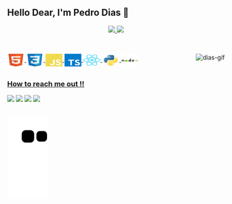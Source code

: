 ## Hello Dear, I'm Pedro Dias 👋

<div align= center>
  <a href="https://github.com/diaspd">
  <img height="180em"  src="https://github-readme-stats.vercel.app/api?username=diaspd&show_icons=true&theme=dark&include_all_commits=true&count_private=true"/>
  <img height="180em"  src="https://github-readme-stats.vercel.app/api/top-langs/?username=diaspd&layout=compact&langs_count=7&theme=dark"/>
</div>
  
  ##
  
<div style="display: inline_block" "text-aling: center"><br>
  <img align="center" alt="dias-HTML" height="30" width="40" src="https://raw.githubusercontent.com/devicons/devicon/master/icons/html5/html5-original.svg">
  <img align="center" alt="dias-CSS" height="30" width="40" src="https://raw.githubusercontent.com/devicons/devicon/master/icons/css3/css3-original.svg">
  <img align="center" alt="dias-Js" height="30" width="40" src="https://raw.githubusercontent.com/devicons/devicon/master/icons/javascript/javascript-plain.svg">
  <img align="center" alt="dias-Ts" height="30" width="40" src="https://raw.githubusercontent.com/devicons/devicon/master/icons/typescript/typescript-plain.svg">
  <img align="center" alt="dias-React" height="30" width="40" src="https://raw.githubusercontent.com/devicons/devicon/master/icons/react/react-original.svg">
  <img align="center" alt="dias-python" height="30" width="40" src="https://raw.githubusercontent.com/devicons/devicon/master/icons/python/python-original.svg">
  <img align="center" alt="dias-node" height="30" width="40" src="https://raw.githubusercontent.com/devicons/devicon/master/icons/nodejs/nodejs-original-wordmark.svg">
  <img align="right" alt="dias-gif" height="150"src="https://media.giphy.com/media/Ojf41KD6nv9kp1iMyc/giphy.gif">
</div>

  ##
  
 ### How to reach me out !!
 <div "text-aling: center">
 <a href = "mailto: pdr050203@gamil.com"><img src="https://img.shields.io/badge/-Gmail-%23EA4335?style=for-the-badge&logo=gmail&logoColor=white" target="_blank"></a>
 <a href="https://www.linkedin.com/in/pedro-dias-523215206/" target="_blank"><img src="https://img.shields.io/badge/-LinkedIn-%230077B5?style=for-the-badge&logo=linkedin&logoColor=white" target="_blank"></a>
  <a href="https://www.instagram.com/dias_pdr/" target="_blank"><img src="https://img.shields.io/badge/-Instagram-%23E4405F?style=for-the-badge&logo=instagram&logoColor=white" target="_blank"></a>
  <!--<a href="" target="_blank"><img src="https://img.shields.io/badge/Discord-7289DA?style=for-the-badge&logo=discord&logoColor=white" target="_blank"></a> -->
   <a href="https://twitter.com/diaspdr_1" target="_blank"><img src="https://img.shields.io/badge/Twitter-1DA1F2?style=for-the-badge&logo=twitter&logoColor=white" target="_blank"></a>
   
   ##
   
  ![Snake animation](https://github.com/diaspd/diaspd/blob/output/github-contribution-grid-snake.svg)
  
</div>
